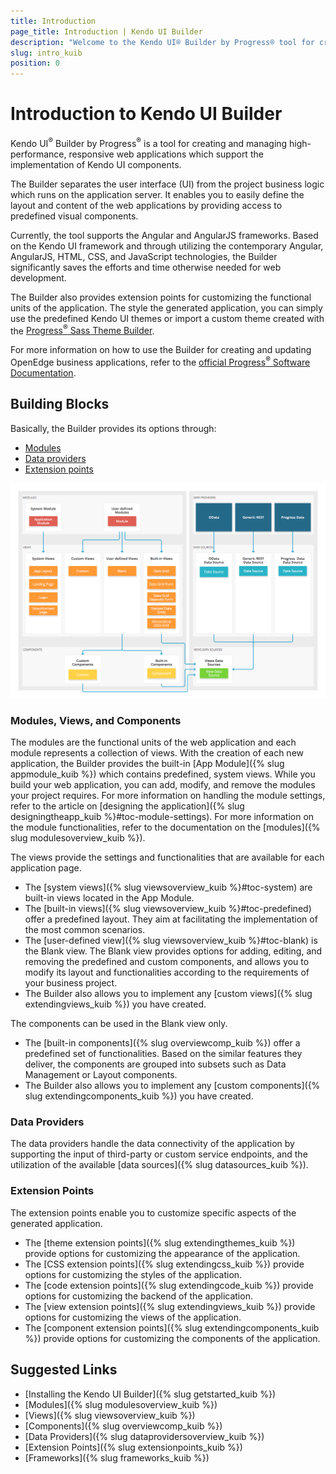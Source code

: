 ```yaml
---
title: Introduction
page_title: Introduction | Kendo UI Builder
description: "Welcome to the Kendo UI® Builder by Progress® tool for creating and managing Angular and AngularJS-based web applications."
slug: intro_kuib
position: 0
---
```


# Introduction to Kendo UI Builder

Kendo UI<sup>®</sup> Builder by Progress<sup>®</sup> is a tool for creating and managing high-performance, responsive web applications which support the implementation of Kendo UI components.

The Builder separates the user interface (UI) from the project business logic which runs on the application server. It enables you to easily define the layout and content of the web applications by providing access to predefined visual components.

Currently, the tool supports the Angular and AngularJS frameworks. Based on the Kendo UI framework and through utilizing the contemporary Angular, AngularJS, HTML, CSS, and JavaScript technologies, the Builder significantly saves the efforts and time otherwise needed for web development.

The Builder also provides extension points for customizing the functional units of the application. The style the generated application, you can simply use the predefined Kendo UI themes or import a custom theme created with the [Progress<sup>®</sup> Sass Theme Builder](http://themebuilder.telerik.com/).

For more information on how to use the Builder for creating and updating OpenEdge business applications, refer to the [official Progress<sup>®</sup> Software Documentation](https://www.progress.com/documentation/kendo-ui-builder).  

## Building Blocks

Basically, the Builder provides its options through:
* [Modules](#toc-modules-views-and-components)
* [Data providers](#toc-data-providers)
* [Extension points](#toc-extension-points)

<img src="images/building_blocks_intro_kuib.png" class="img-responsive" alt="The Building Blocks of the Kendo UI Builder"/>

### Modules, Views, and Components

The modules are the functional units of the web application and each module represents a collection of views. With the creation of each new application, the Builder provides the built-in [App Module]({% slug appmodule_kuib %}) which contains predefined, system views. While you build your web application, you can add, modify, and remove the modules your project requires. For more information on handling the module settings, refer to the article on [designing the application]({% slug designingtheapp_kuib %}#toc-module-settings). For more information on the module functionalities, refer to the documentation on the [modules]({% slug modulesoverview_kuib %}).

The views provide the settings and functionalities that are available for each application page.
* The [system views]({% slug viewsoverview_kuib %}#toc-system) are built-in views located in the App Module.
* The [built-in views]({% slug viewsoverview_kuib %}#toc-predefined) offer a predefined layout. They aim at facilitating the implementation of the most common scenarios.
* The [user-defined view]({% slug viewsoverview_kuib %}#toc-blank) is the Blank view. The Blank view provides options for adding, editing, and removing the predefined and custom components, and allows you to modify its layout and functionalities according to the requirements of your business project.  
* The Builder also allows you to implement any [custom views]({% slug extendingviews_kuib %}) you have created.

The components can be used in the Blank view only.  
* The [built-in components]({% slug overviewcomp_kuib %}) offer a predefined set of functionalities. Based on the similar features they deliver, the components are grouped into subsets such as Data Management or Layout components.
* The Builder also allows you to implement any [custom components]({% slug extendingcomponents_kuib %}) you have created.  

### Data Providers

The data providers handle the data connectivity of the application by supporting the input of third-party or custom service endpoints, and the utilization of the available [data sources]({% slug datasources_kuib %}).

### Extension Points

The extension points enable you to customize specific aspects of the generated application.
* The [theme extension points]({% slug extendingthemes_kuib %}) provide options for customizing the appearance of the application.  
* The [CSS extension points]({% slug extendingcss_kuib %}) provide options for customizing the styles of the application.
* The [code extension points]({% slug extendingcode_kuib %}) provide options for customizing the backend of the application.  
* The [view extension points]({% slug extendingviews_kuib %}) provide options for customizing the views of the application.
* The [component extension points]({% slug extendingcomponents_kuib %}) provide options for customizing the components of the application.

## Suggested Links

* [Installing the Kendo UI Builder]({% slug getstarted_kuib %})
* [Modules]({% slug modulesoverview_kuib %})
* [Views]({% slug viewsoverview_kuib %})
* [Components]({% slug overviewcomp_kuib %})
* [Data Providers]({% slug dataprovidersoverview_kuib %})
* [Extension Points]({% slug extensionpoints_kuib %})
* [Frameworks]({% slug frameworks_kuib %})

